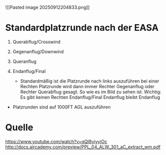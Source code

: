 ![[Pasted image 20250912204833.png]]



# Standardplatzrunde nach der EASA

1. Querabflug/Crosswind

2. Gegenanflug/Downwind

3. Queranflug

4. Endanflug/Final
   
   - Standardmäßig ist die Platzrunde nach links auszuführen bei einer Rechten Platzrunde wird dann immer Rechter Gegenanflug oder Rechter Querabflug gesagt. So wie es im Bild zu sehen ist. 
		    Wichtig: Es gibt keinen Rechten Endanflug/Final Endanflug bleibt Endanflug

- Platzrunden sind auf 1000FT AGL auszuführen 

# Quelle 
https://www.youtube.com/watch?v=qQI8yiyyiOc
http://docs.aircademy.com/preview/PPL_04_ALW_301_aC_extract_wm.pdf


